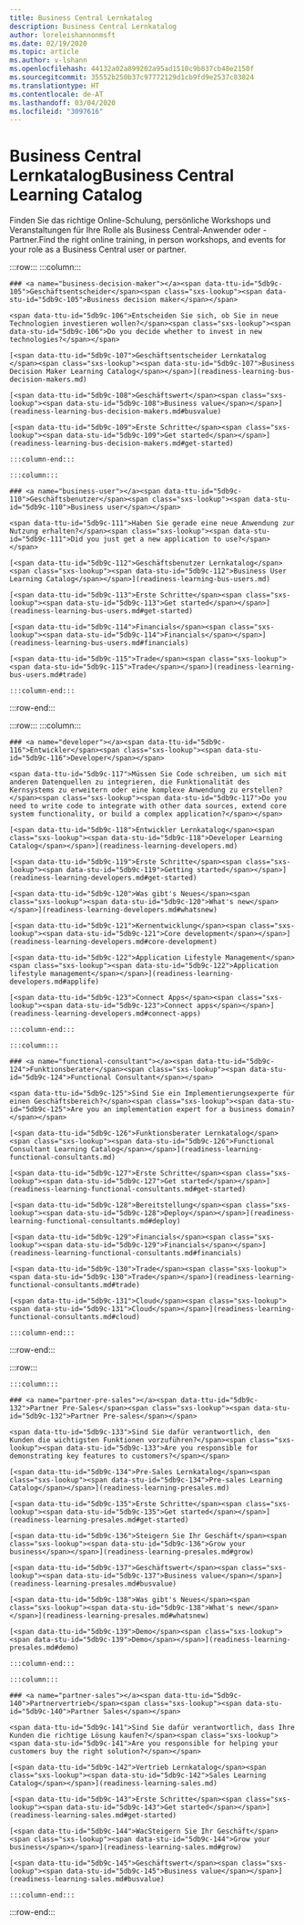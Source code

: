 ```yaml
---
title: Business Central Lernkatalog
description: Business Central Lernkatalog
author: loreleishannonmsft
ms.date: 02/19/2020
ms.topic: article
ms.author: v-lshann
ms.openlocfilehash: 44132a02a899202a95ad1510c9b837cb48e2150f
ms.sourcegitcommit: 35552b250b37c97772129d1cb9fd9e2537c83824
ms.translationtype: HT
ms.contentlocale: de-AT
ms.lasthandoff: 03/04/2020
ms.locfileid: "3097616"
---
```

# <a name="business-central-learning-catalog"></a><span data-ttu-id="5db9c-103">Business Central Lernkatalog</span><span class="sxs-lookup"><span data-stu-id="5db9c-103">Business Central Learning Catalog</span></span>
<span data-ttu-id="5db9c-104">Finden Sie das richtige Online-Schulung, persönliche Workshops und Veranstaltungen für Ihre Rolle als Business Central-Anwender oder -Partner.</span><span class="sxs-lookup"><span data-stu-id="5db9c-104">Find the right online training, in person workshops, and events for your role as a Business Central user or partner.</span></span>

:::row:::
    :::column:::

    ### <a name="business-decision-maker"></a><span data-ttu-id="5db9c-105">Geschäftsentscheider</span><span class="sxs-lookup"><span data-stu-id="5db9c-105">Business decision maker</span></span>

    <span data-ttu-id="5db9c-106">Entscheiden Sie sich, ob Sie in neue Technologien investieren wollen?</span><span class="sxs-lookup"><span data-stu-id="5db9c-106">Do you decide whether to invest in new technologies?</span></span> 

    [<span data-ttu-id="5db9c-107">Geschäftsentscheider Lernkatalog </span><span class="sxs-lookup"><span data-stu-id="5db9c-107">Business Decision Maker Learning Catalog</span></span>](readiness-learning-bus-decision-makers.md)

    [<span data-ttu-id="5db9c-108">Geschäftswert</span><span class="sxs-lookup"><span data-stu-id="5db9c-108">Business value</span></span>](readiness-learning-bus-decision-makers.md#busvalue)

    [<span data-ttu-id="5db9c-109">Erste Schritte</span><span class="sxs-lookup"><span data-stu-id="5db9c-109">Get started</span></span>](readiness-learning-bus-decision-makers.md#get-started)

    :::column-end:::

    :::column:::

    ### <a name="business-user"></a><span data-ttu-id="5db9c-110">Geschäftsbenutzer</span><span class="sxs-lookup"><span data-stu-id="5db9c-110">Business user</span></span>

    <span data-ttu-id="5db9c-111">Haben Sie gerade eine neue Anwendung zur Nutzung erhalten?</span><span class="sxs-lookup"><span data-stu-id="5db9c-111">Did you just get a new application to use?</span></span> 

    [<span data-ttu-id="5db9c-112">Geschäftsbenutzer Lernkatalog</span><span class="sxs-lookup"><span data-stu-id="5db9c-112">Business User Learning Catalog</span></span>](readiness-learning-bus-users.md)

    [<span data-ttu-id="5db9c-113">Erste Schritte</span><span class="sxs-lookup"><span data-stu-id="5db9c-113">Get started</span></span>](readiness-learning-bus-users.md#get-started)

    [<span data-ttu-id="5db9c-114">Financials</span><span class="sxs-lookup"><span data-stu-id="5db9c-114">Financials</span></span>](readiness-learning-bus-users.md#financials)

    [<span data-ttu-id="5db9c-115">Trade</span><span class="sxs-lookup"><span data-stu-id="5db9c-115">Trade</span></span>](readiness-learning-bus-users.md#trade)

    :::column-end:::

:::row-end:::

:::row:::
    :::column:::

    ### <a name="developer"></a><span data-ttu-id="5db9c-116">Entwickler</span><span class="sxs-lookup"><span data-stu-id="5db9c-116">Developer</span></span>

    <span data-ttu-id="5db9c-117">Müssen Sie Code schreiben, um sich mit anderen Datenquellen zu integrieren, die Funktionalität des Kernsystems zu erweitern oder eine komplexe Anwendung zu erstellen?</span><span class="sxs-lookup"><span data-stu-id="5db9c-117">Do you need to write code to integrate with other data sources, extend core system functionality, or build a complex application?</span></span>

    [<span data-ttu-id="5db9c-118">Entwickler Lernkatalog</span><span class="sxs-lookup"><span data-stu-id="5db9c-118">Developer Learning Catalog</span></span>](readiness-learning-developers.md)

    [<span data-ttu-id="5db9c-119">Erste Schritte</span><span class="sxs-lookup"><span data-stu-id="5db9c-119">Getting started</span></span>](readiness-learning-developers.md#get-started)

    [<span data-ttu-id="5db9c-120">Was gibt's Neues</span><span class="sxs-lookup"><span data-stu-id="5db9c-120">What's new</span></span>](readiness-learning-developers.md#whatsnew)

    [<span data-ttu-id="5db9c-121">Kernentwicklung</span><span class="sxs-lookup"><span data-stu-id="5db9c-121">Core development</span></span>](readiness-learning-developers.md#core-development)

    [<span data-ttu-id="5db9c-122">Application Lifestyle Management</span><span class="sxs-lookup"><span data-stu-id="5db9c-122">Application lifestyle management</span></span>](readiness-learning-developers.md#applife)

    [<span data-ttu-id="5db9c-123">Connect Apps</span><span class="sxs-lookup"><span data-stu-id="5db9c-123">Connect apps</span></span>](readiness-learning-developers.md#connect-apps)

    :::column-end:::

    :::column:::

    ### <a name="functional-consultant"></a><span data-ttu-id="5db9c-124">Funktionsberater</span><span class="sxs-lookup"><span data-stu-id="5db9c-124">Functional Consultant</span></span>
    
    <span data-ttu-id="5db9c-125">Sind Sie ein Implementierungsexperte für einen Geschäftsbereich?</span><span class="sxs-lookup"><span data-stu-id="5db9c-125">Are you an implementation expert for a business domain?</span></span> 

    [<span data-ttu-id="5db9c-126">Funktionsberater Lernkatalog</span><span class="sxs-lookup"><span data-stu-id="5db9c-126">Functional Consultant Learning Catalog</span></span>](readiness-learning-functional-consultants.md)

    [<span data-ttu-id="5db9c-127">Erste Schritte</span><span class="sxs-lookup"><span data-stu-id="5db9c-127">Get started</span></span>](readiness-learning-functional-consultants.md#get-started)

    [<span data-ttu-id="5db9c-128">Bereitstellung</span><span class="sxs-lookup"><span data-stu-id="5db9c-128">Deploy</span></span>](readiness-learning-functional-consultants.md#deploy)

    [<span data-ttu-id="5db9c-129">Financials</span><span class="sxs-lookup"><span data-stu-id="5db9c-129">Financials</span></span>](readiness-learning-functional-consultants.md#financials)

    [<span data-ttu-id="5db9c-130">Trade</span><span class="sxs-lookup"><span data-stu-id="5db9c-130">Trade</span></span>](readiness-learning-functional-consultants.md#trade)

    [<span data-ttu-id="5db9c-131">Cloud</span><span class="sxs-lookup"><span data-stu-id="5db9c-131">Cloud</span></span>](readiness-learning-functional-consultants.md#cloud)

    :::column-end:::

:::row-end:::

:::row:::

    :::column:::

    ### <a name="partner-pre-sales"></a><span data-ttu-id="5db9c-132">Partner Pre-Sales</span><span class="sxs-lookup"><span data-stu-id="5db9c-132">Partner Pre-sales</span></span>

    <span data-ttu-id="5db9c-133">Sind Sie dafür verantwortlich, den Kunden die wichtigsten Funktionen vorzuführen?</span><span class="sxs-lookup"><span data-stu-id="5db9c-133">Are you responsible for demonstrating key features to customers?</span></span> 

    [<span data-ttu-id="5db9c-134">Pre-Sales Lernkatalog</span><span class="sxs-lookup"><span data-stu-id="5db9c-134">Pre-sales Learning Catalog</span></span>](readiness-learning-presales.md)

    [<span data-ttu-id="5db9c-135">Erste Schritte</span><span class="sxs-lookup"><span data-stu-id="5db9c-135">Get started</span></span>](readiness-learning-presales.md#get-started)

    [<span data-ttu-id="5db9c-136">Steigern Sie Ihr Geschäft</span><span class="sxs-lookup"><span data-stu-id="5db9c-136">Grow your business</span></span>](readiness-learning-presales.md#grow)

    [<span data-ttu-id="5db9c-137">Geschäftswert</span><span class="sxs-lookup"><span data-stu-id="5db9c-137">Business value</span></span>](readiness-learning-presales.md#busvalue)

    [<span data-ttu-id="5db9c-138">Was gibt's Neues</span><span class="sxs-lookup"><span data-stu-id="5db9c-138">What's new</span></span>](readiness-learning-presales.md#whatsnew)

    [<span data-ttu-id="5db9c-139">Demo</span><span class="sxs-lookup"><span data-stu-id="5db9c-139">Demo</span></span>](readiness-learning-presales.md#demo)

    :::column-end:::

    :::column:::

    ### <a name="partner-sales"></a><span data-ttu-id="5db9c-140">Partnervertrieb</span><span class="sxs-lookup"><span data-stu-id="5db9c-140">Partner Sales</span></span>

    <span data-ttu-id="5db9c-141">Sind Sie dafür verantwortlich, dass Ihre Kunden die richtige Lösung kaufen?</span><span class="sxs-lookup"><span data-stu-id="5db9c-141">Are you responsible for helping your customers buy the right solution?</span></span> 

    [<span data-ttu-id="5db9c-142">Vertrieb Lernkatalog</span><span class="sxs-lookup"><span data-stu-id="5db9c-142">Sales Learning Catalog</span></span>](readiness-learning-sales.md)

    [<span data-ttu-id="5db9c-143">Erste Schritte</span><span class="sxs-lookup"><span data-stu-id="5db9c-143">Get started</span></span>](readiness-learning-sales.md#get-started)

    [<span data-ttu-id="5db9c-144">WacSteigern Sie Ihr Geschäft</span><span class="sxs-lookup"><span data-stu-id="5db9c-144">Grow your business</span></span>](readiness-learning-sales.md#grow)

    [<span data-ttu-id="5db9c-145">Geschäftswert</span><span class="sxs-lookup"><span data-stu-id="5db9c-145">Business value</span></span>](readiness-learning-sales.md#busvalue)

    :::column-end:::

:::row-end:::
